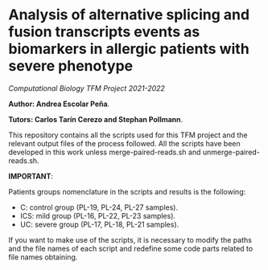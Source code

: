 # Analysis of alternative splicing and fusion transcripts events as biomarkers in allergic patients with severe phenotype
_Computational Biology TFM Project 2021-2022_ 

**Author: Andrea Escolar Peña**.

**Tutors: Carlos Tarín Cerezo and Stephan Pollmann**.

This repository contains all the scripts used for this TFM project and the relevant output files of the process followed. All the scripts have been developed in this work unless merge-paired-reads.sh and unmerge-paired-reads.sh.

**IMPORTANT**: 

Patients groups nomenclature in the scripts and results  is the following:

-  C: control group (PL-19, PL-24, PL-27 samples).
-  ICS: mild group (PL-16, PL-22, PL-23 samples).
-  UC: severe group (PL-17, PL-18, PL-21 samples).

If you want to make use of the scripts, it is necessary to modify the paths and the file names of each script and redefine some code parts related to file names obtaining. 
